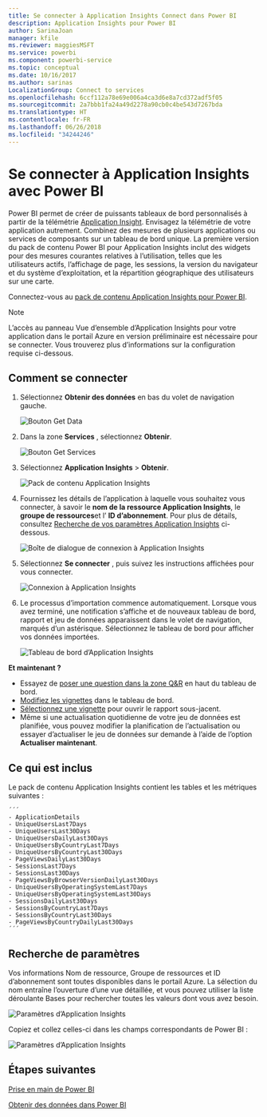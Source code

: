 ```yaml
---
title: Se connecter à Application Insights Connect dans Power BI
description: Application Insights pour Power BI
author: SarinaJoan
manager: kfile
ms.reviewer: maggiesMSFT
ms.service: powerbi
ms.component: powerbi-service
ms.topic: conceptual
ms.date: 10/16/2017
ms.author: sarinas
LocalizationGroup: Connect to services
ms.openlocfilehash: 6ccf112a78e69e006a4ca3d6e8a7cd372adf5f05
ms.sourcegitcommit: 2a7bbb1fa24a49d2278a90cb0c4be543d7267bda
ms.translationtype: HT
ms.contentlocale: fr-FR
ms.lasthandoff: 06/26/2018
ms.locfileid: "34244246"
---
```

# <a name="connect-to-application-insights-with-power-bi"></a>Se connecter à Application Insights avec Power BI
Power BI permet de créer de puissants tableaux de bord personnalisés à partir de la télémétrie [Application Insight](https://azure.microsoft.com/documentation/articles/app-insights-overview/). Envisagez la télémétrie de votre application autrement. Combinez des mesures de plusieurs applications ou services de composants sur un tableau de bord unique. La première version du pack de contenu Power BI pour Application Insights inclut des widgets pour des mesures courantes relatives à l’utilisation, telles que les utilisateurs actifs, l’affichage de page, les sessions, la version du navigateur et du système d’exploitation, et la répartition géographique des utilisateurs sur une carte.

Connectez-vous au [pack de contenu Application Insights pour Power BI](https://app.powerbi.com/getdata/services/application-insights).

>[!NOTE]
>L’accès au panneau Vue d’ensemble d’Application Insights pour votre application dans le portail Azure en version préliminaire est nécessaire pour se connecter. Vous trouverez plus d’informations sur la configuration requise ci-dessous.

## <a name="how-to-connect"></a>Comment se connecter
1. Sélectionnez **Obtenir des données** en bas du volet de navigation gauche.
   
    ![Bouton Get Data](media/service-connect-to-application-insights/pbi_getdata.png)
2. Dans la zone **Services** , sélectionnez **Obtenir**.
   
    ![Bouton Get Services](media/service-connect-to-application-insights/pbi_getservices.png)
3. Sélectionnez **Application Insights** > **Obtenir**.
   
    ![Pack de contenu Application Insights](media/service-connect-to-application-insights/appinsights.png)
4. Fournissez les détails de l’application à laquelle vous souhaitez vous connecter, à savoir le **nom de la ressource Application Insights**, le **groupe de ressources**et l’ **ID d’abonnement**. Pour plus de détails, consultez [Recherche de vos paramètres Application Insights](#FindingAppInsightsParams) ci-dessous.
   
    ![Boîte de dialogue de connexion à Application Insights](media/service-connect-to-application-insights/pbi_contpkappinsitconnectndialog.png)    
5. Sélectionnez **Se connecter** , puis suivez les instructions affichées pour vous connecter.
   
    ![Connexion à Application Insights](media/service-connect-to-application-insights/pbi_contpkappinsitconnectn2.png)
6. Le processus d’importation commence automatiquement. Lorsque vous avez terminé, une notification s’affiche et de nouveaux tableau de bord, rapport et jeu de données apparaissent dans le volet de navigation, marqués d’un astérisque.  Sélectionnez le tableau de bord pour afficher vos données importées.
   
    ![Tableau de bord d’Application Insights](media/service-connect-to-application-insights/pbi_contpkappinsitdash.png)

**Et maintenant ?**

* Essayez de [poser une question dans la zone Q&R](power-bi-q-and-a.md) en haut du tableau de bord.
* [Modifiez les vignettes](service-dashboard-edit-tile.md) dans le tableau de bord.
* [Sélectionnez une vignette](service-dashboard-tiles.md) pour ouvrir le rapport sous-jacent.
* Même si une actualisation quotidienne de votre jeu de données est planifiée, vous pouvez modifier la planification de l’actualisation ou essayer d’actualiser le jeu de données sur demande à l’aide de l’option **Actualiser maintenant**.

## <a name="whats-included"></a>Ce qui est inclus
Le pack de contenu Application Insights contient les tables et les métriques suivantes :  

    ´´´
    - ApplicationDetails  
    - UniqueUsersLast7Days   
    - UniqueUsersLast30Days   
    - UniqueUsersDailyLast30Days  
    - UniqueUsersByCountryLast7Days  
    - UniqueUsersByCountryLast30Days   
    - PageViewsDailyLast30Days   
    - SessionsLast7Days   
    - SessionsLast30Days  
    - PageViewsByBrowserVersionDailyLast30Days   
    - UniqueUsersByOperatingSystemLast7Days   
    - UniqueUsersByOperatingSystemLast30Days    
    - SessionsDailyLast30Days   
    - SessionsByCountryLast7Days   
    - SessionsByCountryLast30Days   
    - PageViewsByCountryDailyLast30Days  
    ´´´ 

<a name="FindingAppInsightsParams"></a>

## <a name="finding-parameters"></a>Recherche de paramètres
Vos informations Nom de ressource, Groupe de ressources et ID d’abonnement sont toutes disponibles dans le portail Azure. La sélection du nom entraîne l’ouverture d’une vue détaillée, et vous pouvez utiliser la liste déroulante Bases pour rechercher toutes les valeurs dont vous avez besoin.

![Paramètres d’Application Insights](media/service-connect-to-application-insights/pbi_contpkappinsitparams.png)

Copiez et collez celles-ci dans les champs correspondants de Power BI :

![Paramètres d’Application Insights](media/service-connect-to-application-insights/pbi_contpkappinsitparam2.png)

## <a name="next-steps"></a>Étapes suivantes
[Prise en main de Power BI](service-get-started.md)

[Obtenir des données dans Power BI](service-get-data.md)

